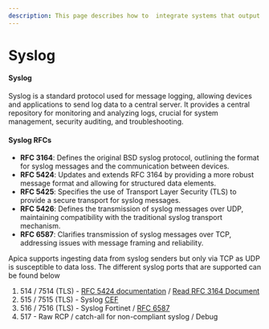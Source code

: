 ```yaml
---
description: This page describes how to  integrate systems that output data in syslog
---
```


# Syslog

#### Syslog

Syslog is a standard protocol used for message logging, allowing devices and applications to send log data to a central server. It provides a central repository for monitoring and analyzing logs, crucial for system management, security auditing, and troubleshooting.

#### Syslog RFCs

* **RFC 3164**: Defines the original BSD syslog protocol, outlining the format for syslog messages and the communication between devices.
* **RFC 5424**: Updates and extends RFC 3164 by providing a more robust message format and allowing for structured data elements.
* **RFC 5425**: Specifies the use of Transport Layer Security (TLS) to provide a secure transport for syslog messages.
* **RFC 5426**: Defines the transmission of syslog messages over UDP, maintaining compatibility with the traditional syslog transport mechanism.
* **RFC 6587**: Clarifies transmission of syslog messages over TCP, addressing issues with message framing and reliability.

Apica supports ingesting data from syslog senders but only via TCP as UDP is susceptible to data loss. The different syslog ports that are supported can be found below

1. 514 / 7514 (TLS) - [RFC 5424 documentation](https://datatracker.ietf.org/doc/html/rfc5424) / [Read RFC 3164 Document](https://tools.ietf.org/html/rfc3164)
2. 515 / 7515 (TLS) - Syslog [CEF](https://www.google.com/url?sa=t\&source=web\&rct=j\&opi=89978449\&url=https://www.microfocus.com/documentation/arcsight/arcsight-smartconnectors-8.4/pdfdoc/cef-implementation-standard/cef-implementation-standard.pdf\&ved=2ahUKEwj9xsPjifyGAxXHNzQIHez9CvgQFnoECAcQAQ\&usg=AOvVaw2GqKSwtNa2YT5C_JV-Y5ax)
3. 516 / 7516 (TLS) - Syslog Fortinet / [RFC 6587](https://tools.ietf.org/html/rfc6587)
4. 517 - Raw RCP / catch-all for non-compliant syslog / Debug


